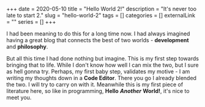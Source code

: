 +++
date = 2020-05-10
title = "Hello World 2!"
description = "It's never too late to start 2."
slug = "hello-world-2"
tags = []
categories = []
externalLink = ""
series = []
+++

I had been meaning to do this for a long time now. I had always imagined having a great blog that connects the best of two worlds - **development** and **philosophy**.

But all this time I had done nothing but imagine. This is my first step towards bringing that to life. While I don't know how well I can mix the two, but I sure as hell gonna try. Perhaps, my first baby step, validates my motive - I am writing my thoughts down in a **Code Editor**. There you go I already blended the two. I will try to carry on with it. Meanwhile this is my first piece of literature here, so like in programming, **Hello** **_Another_** **World!**, it's nice to meet you.
